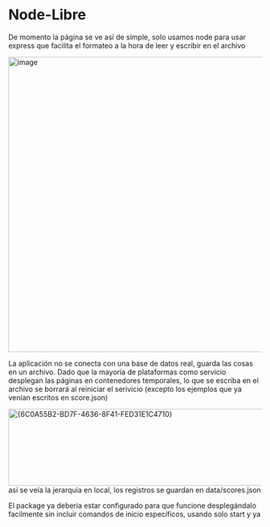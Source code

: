 # Node-Libre

De momento la página se ve así de simple, solo usamos node para usar express que facilita el formateo a la hora de leer y escribir en el archivo

<img width="750" height="588" alt="image" src="https://github.com/user-attachments/assets/a72cfe1c-f24c-4c80-a3e3-8ad2e7b4da8e" />

La aplicación no se conecta con una base de datos real, guarda las cosas en un archivo. Dado que la mayoría de plataformas como servicio desplegan las páginas en contenedores temporales, lo que se escriba en el archivo se borrará al reiniciar el serivicio (excepto los ejemplos que ya venían escritos en score.json)

<img width="626" height="153" alt="{6C0A55B2-BD7F-4636-8F41-FED31E1C4710}" src="https://github.com/user-attachments/assets/c8ceeaab-bdd9-4689-a43a-14dfe51f87bc" />
así se veía la jerarquía en local, los registros se guardan en data/scores.json

El package ya debería estar configurado para que funcione desplegándalo facilmente sin incluir comandos de inicio específicos, usando solo start y ya
